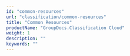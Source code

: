 ```yaml
---
id: "common-resources"
url: "classification/common-resources"
title: "Common Resources"
productName: "GroupDocs.Classification Cloud"
weight: 1
description: ""
keywords: ""
---
```


